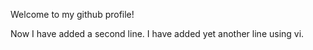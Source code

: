 Welcome to my github profile!

Now I have added a second line.
I have added yet another line using vi.
